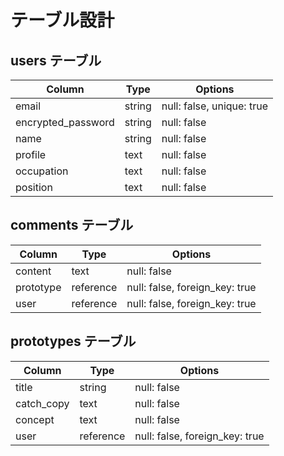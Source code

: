 # テーブル設計

## users テーブル

| Column             | Type   | Options                   |
| ------------------ | ------ | ------------------------- |
| email              | string | null: false, unique: true |
| encrypted_password | string | null: false               |
| name               | string | null: false               |
| profile            | text   | null: false               |
| occupation         | text   | null: false               |
| position           | text   | null: false               |

## comments テーブル

| Column             | Type      | Options                        |
| ------------------ | --------- | ------------------------------ |
| content            | text      | null: false                    |
| prototype          | reference | null: false, foreign_key: true |
| user               | reference | null: false, foreign_key: true |

## prototypes テーブル

| Column             | Type      | Options                        |
| ------------------ | --------- | ------------------------------ |
| title              | string    | null: false                    |
| catch_copy         | text      | null: false                    |
| concept            | text      | null: false                    |
| user               | reference | null: false, foreign_key: true |


